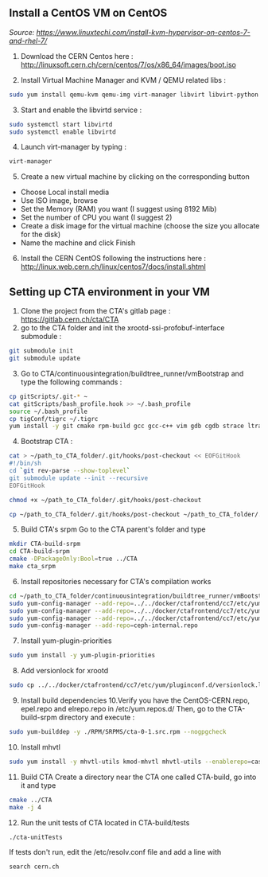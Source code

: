 ## Install a CentOS VM on CentOS

*Source: https://www.linuxtechi.com/install-kvm-hypervisor-on-centos-7-and-rhel-7/*

1. Download the CERN Centos here : http://linuxsoft.cern.ch/cern/centos/7/os/x86_64/images/boot.iso

2. Install Virtual Machine Manager and KVM / QEMU related libs :
```bash
sudo yum install qemu-kvm qemu-img virt-manager libvirt libvirt-python libvirt-client virt-install virt-viewer bridge-utils
```

3. Start and enable the libvirtd service :
```bash
sudo systemctl start libvirtd
sudo systemctl enable libvirtd
```

4. Launch virt-manager by typing :
```bash
virt-manager
```  
5. Create a new virtual machine by clicking on the corresponding button
- Choose Local install media
- Use ISO image, browse
- Set the Memory (RAM) you want (I suggest using 8192 Mib)
- Set the number of CPU you want (I suggest 2)
- Create a disk image for the virtual machine (choose the size you allocate for the disk)
- Name the machine and click Finish

6. Install the CERN CentOS following the instructions here : http://linux.web.cern.ch/linux/centos7/docs/install.shtml

## Setting up CTA environment in your VM
1. Clone the project from the CTA's gitlab page : https://gitlab.cern.ch/cta/CTA
2. go to the CTA folder and init the xrootd-ssi-profobuf-interface submodule :
```bash
git submodule init
git submodule update
```

3. Go to CTA/continuousintegration/buildtree_runner/vmBootstrap and type the following commands :
```bash
cp gitScripts/.git-* ~
cat gitScripts/bash_profile.hook >> ~/.bash_profile
source ~/.bash_profile
cp tigConf/tigrc ~/.tigrc
yum install -y git cmake rpm-build gcc gcc-c++ vim gdb cgdb strace ltrace screen tig lsscsi mt-st mtx sg3_utils jq psmisc yum-plugin-versionlock
```
4. Bootstrap CTA :
```bash
cat > ~/path_to_CTA_folder/.git/hooks/post-checkout << EOFGitHook
#!/bin/sh
cd `git rev-parse --show-toplevel`
git submodule update --init --recursive
EOFGitHook

chmod +x ~/path_to_CTA_folder/.git/hooks/post-checkout

cp ~/path_to_CTA_folder/.git/hooks/post-checkout ~/path_to_CTA_folder/.git/hooks/post-merge
```
5. Build CTA's srpm
Go to the CTA parent's folder and type 
```bash
mkdir CTA-build-srpm
cd CTA-build-srpm
cmake -DPackageOnly:Bool=true ../CTA
make cta_srpm
```

6. Install repositories necessary for CTA's compilation works
```bash
cd ~/path_to_CTA_folder/continuousintegration/buildtree_runner/vmBootstrap
sudo yum-config-manager --add-repo=../../docker/ctafrontend/cc7/etc/yum.repos.d/eos-citrine-depend.repo 
sudo yum-config-manager --add-repo=../../docker/ctafrontend/cc7/etc/yum.repos.d/cta-ci.repo
sudo yum-config-manager --add-repo=../../docker/ctafrontend/cc7/etc/yum.repos.d/castor.repo
sudo yum-config-manager --add-repo=ceph-internal.repo
```
7. Install yum-plugin-priorities
```bash
sudo yum install -y yum-plugin-priorities
```

8. Add versionlock for xrootd
```bash
sudo cp ../../docker/ctafrontend/cc7/etc/yum/pluginconf.d/versionlock.list  /etc/yum/pluginconf.d/versionlock.list
```

9. Install build dependencies
10.Verify you have the CentOS-CERN.repo, epel.repo and elrepo.repo in /etc/yum.repos.d/
Then, go to the CTA-build-srpm directory and execute :
```bash
sudo yum-builddep -y ./RPM/SRPMS/cta-0-1.src.rpm --nogpgcheck
``` 
10. Install mhvtl
```bash
sudo yum install -y mhvtl-utils kmod-mhvtl mhvtl-utils --enablerepo=castor
```
11. Build CTA
Create a directory near the CTA one called CTA-build, go into it and type
```bash
cmake ../CTA
make -j 4
```
12. Run the unit tests of CTA located in CTA-build/tests
```bash
./cta-unitTests
```

If tests don't run, edit the /etc/resolv.conf file and add a line with
```
search cern.ch
```
